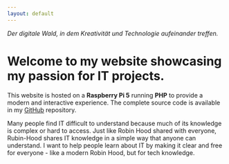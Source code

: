 ```yaml
---
layout: default
---
```


*Der digitale Wald, in dem Kreativität und Technologie aufeinander treffen.*

# Welcome to my website showcasing my passion for IT projects.

This website is hosted on a **Raspberry Pi 5** running **PHP** to provide a modern and interactive experience. The complete source code is available in my [GitHub](https://github.com/rubin-hood/site) repository.

Many people find IT difficult to understand because much of its knowledge is complex or hard to access. Just like Robin Hood shared with everyone, Rubin-Hood shares IT knowledge in a simple way that anyone can understand. I want to help people learn about IT by making it clear and free for everyone - like a modern Robin Hood, but for tech knowledge.
